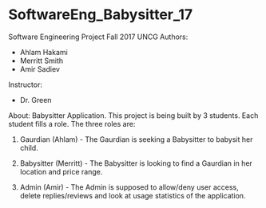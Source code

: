 # SoftwareEng_Babysitter_17
Software Engineering Project
Fall 2017 UNCG
Authors: 
- Ahlam Hakami 
- Merritt Smith 
- Amir Sadiev 

Instructor: 
- Dr. Green 

About: Babysitter Application. 
This project is being built by 3 students. Each student fills a role. The three roles are: 

1) Gaurdian (Ahlam) - The Gaurdian is seeking a Babysitter to babysit her child. 

2) Babysitter (Merritt) - The Babysitter is looking to find a Gaurdian in her location and price range. 

3) Admin (Amir) - The Admin is supposed to allow/deny user access, delete replies/reviews and look at usage statistics of the application. 
